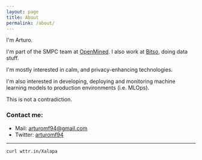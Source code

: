 ```yaml
---
layout: page
title: About
permalink: /about/
---
```


I'm Arturo.

I'm part of the SMPC team at [OpenMined](https://www.openmined.org/). I also work at [Bitso](https://bitso.com/), doing data stuff. 

I'm mostly interested in calm, and privacy-enhancing technologies. 

I'm also interested in developing, deploying and monitoring machine learning models to production environments (i.e. MLOps).

This is not a contradiction.
### Contact me:

- Mail: [arturomf94@gmail.com](mailto:arturomf94@gmail.com)
- Twitter: <a href="https://twitter.com/arturomf94">arturomf94</a>

---

```bash
curl wttr.in/Xalapa
```